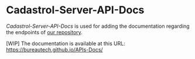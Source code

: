 # Cadastrol-Server-API-Docs

*Cadastrol-Server-API-Docs* is used for adding the documentation regarding the endpoints of [our repository](https://github.com/BureauTech/Cadastrol-Server/).

[WIP] The documentation is available at this URL: https://bureautech.github.io/APIs-Docs/
